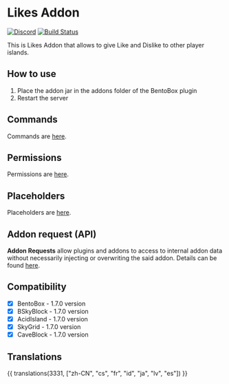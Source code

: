 # Likes Addon
[![Discord](https://img.shields.io/discord/272499714048524288.svg?logo=discord)](https://discord.bentobox.world)
[![Build Status](https://ci.codemc.org/buildStatus/icon?job=BentoBoxWorld/Likes)](https://ci.codemc.org/job/BentoBoxWorld/job/Likes/)

This is Likes Addon that allows to give Like and Dislike to other player islands.

## How to use

1. Place the addon jar in the addons folder of the BentoBox plugin
2. Restart the server

## Commands

Commands are [here](Commands).

## Permissions

Permissions are [here](Permissions).

## Placeholders

Placeholders are [here](Placeholders).


## Addon request (API)

**Addon Requests** allow plugins and addons to access to internal addon data without necessarily injecting or overwriting the said addon.
Details can be found [here](Addon-Request).

## Compatibility

- [x] BentoBox - 1.7.0 version
- [x] BSkyBlock - 1.7.0 version
- [x] AcidIsland - 1.7.0 version
- [x] SkyGrid - 1.7.0 version
- [x] CaveBlock - 1.7.0 version

## Translations

{{ translations(3331, ["zh-CN", "cs", "fr", "id", "ja", "lv", "es"]) }}

